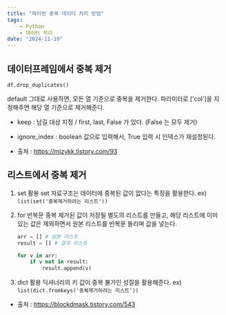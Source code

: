 ```yaml
---
title: "파이썬 중복 데이터 처리 방법"
tags:
    - Python
    - 데이터 처리
date: "2024-11-19"
---
```


## 데이터프레임에서 중복 제거

```
df.drop_duplicates()
```

default 그대로 사용하면, 모든 열 기준으로 중복을 제거한다.
파라미터로 ['col']을 지정해주면 해당 열 기준으로 제거해준다.
- keep : 남길 대상 지정 / first, last, False 가 있다. (False 는 모두 제거)
- ignore_index : boolean 값으로 입력해서, True 입력 시 인덱스가 재설정된다.

- 출처 : <https://mizykk.tistory.com/93>

## 리스트에서 중복 제거

1. set 활용
    set 자료구조는 데이터에 중복된 값이 없다는 특징을 활용한다.
    ex) `list(set('중복제거하려는 리스트'))`

2. for 반복문
    중복 제거된 값이 저장될 별도의 리스트를 만들고, 해당 리스트에 이미 있는 값은 제외하면서 원본 리스트를 반복문 돌리며 값을 넣는다.
    ```python
    arr = [] # 원본 리스트
    result = [] # 결과 리스트

    for v in arr:
        if v not in result:
            result.append(v)
    ```

3. dict 활용
    딕셔너리의 키 값이 중복 불가인 성질을 활용해준다.
    ex) `list(dict.fromkeys('중복제거하려는 리스트'))`

- 출처 : <https://blockdmask.tistory.com/543>